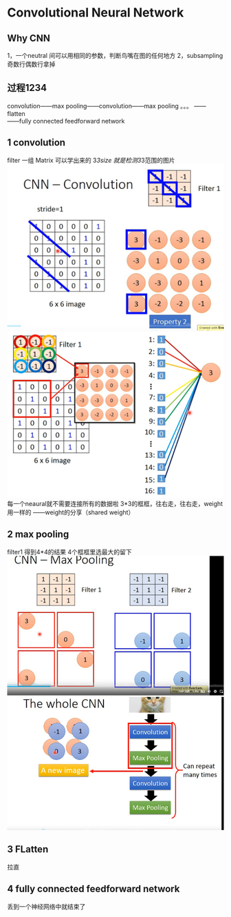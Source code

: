 # Convolutional Neural Network
## Why CNN
1，一个neutral 间可以用相同的参数，判断鸟嘴在图的任何地方
2，subsampling  奇数行偶数行拿掉

## 过程1234
convolution——max pooling——convolution——max pooling  。。。
——flatten  
——fully connected feedforward network

## 1 convolution
filter 一组  Matrix 可以学出来的
3*3size  就是检测3*3范围的图片 
![](/images/1660830891979.png "偏微分")
![](/images/1660831352230.png "偏微分")
每一个neaural就不需要连接所有的数据啦
3*3的框框，往右走，往右走，weight用一样的  ——weight的分享（shared weight）

## 2 max pooling
filter1 得到4*4的结果   4个框框里选最大的留下 
![](/images/1660831582543.png "偏微分")
![](/images/1660831599813.png "偏微分")

## 3 FLatten
拉直

## 4 fully connected feedforward network
丢到一个神经网络中就结束了

